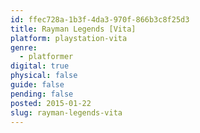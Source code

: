 ```yaml
---
id: ffec728a-1b3f-4da3-970f-866b3c8f25d3
title: Rayman Legends [Vita]
platform: playstation-vita
genre:
  - platformer
digital: true
physical: false
guide: false
pending: false
posted: 2015-01-22
slug: rayman-legends-vita
---
```

